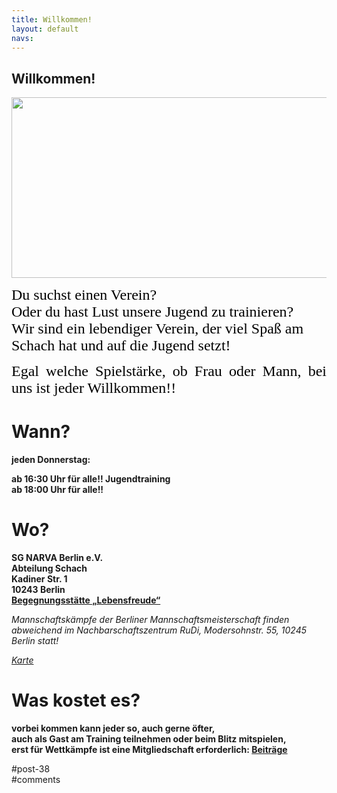 ```yaml
---
title: Willkommen! 
layout: default
navs:
---
```

<div class="post-38 page type-page status-publish hentry" id="post-38">
<h2 class="entry-title">Willkommen!</h2>
<div class="entry-content">
<p style="text-align: center;">
<p><a href="https://www.narva-schach.de/wordpress/wp-content/uploads/2023/10/20231028_090419-scaled.jpg"><img alt="" class="aligncenter wp-image-11655 size-large" decoding="async" height="289" sizes="(max-width: 640px) 100vw, 640px" src="https://www.narva-schach.de/wordpress/wp-content/uploads/2023/10/20231028_090419-1024x462.jpg" srcset="https://www.narva-schach.de/wordpress/wp-content/uploads/2023/10/20231028_090419-1024x462.jpg 1024w, https://www.narva-schach.de/wordpress/wp-content/uploads/2023/10/20231028_090419-300x135.jpg 300w, https://www.narva-schach.de/wordpress/wp-content/uploads/2023/10/20231028_090419-768x346.jpg 768w, https://www.narva-schach.de/wordpress/wp-content/uploads/2023/10/20231028_090419-1536x692.jpg 1536w, https://www.narva-schach.de/wordpress/wp-content/uploads/2023/10/20231028_090419-2048x923.jpg 2048w" width="640"/></a></p>
<p><span style="color: #000000;"><span style="font-family: AR ESSENCE,serif;"><span style="font-size: x-large;">Du suchst einen Verein?<br/>
Oder du hast Lust unsere Jugend zu trainieren?<br/>
Wir sind ein lebendiger Verein, der viel Spaß am Schach hat und auf die Jugend setzt!</span></span></span></p>
<p align="JUSTIFY"><span style="color: #000000;"><span style="font-family: AR ESSENCE,serif;"><span style="font-size: x-large;">Egal welche Spielstärke, ob Frau oder Mann, bei uns ist jeder Willkommen!!<br/>
</span></span></span></p>
<h1><b>Wann?</b></h1>
<p><b>jeden Donnerstag:</b></p>
<p><b>ab 16:30 Uhr für alle!! Jugendtraining</b><br/>
<b>ab 18:00 Uhr für alle!!</b></p>
<h1><strong>Wo?</strong></h1>
<p><b>SG NARVA Berlin e.V.<br/>
Abteilung Schach<br/>
Kadiner Str. 1<br/>
10243 Berlin<br/>
<a class="link" href="http://falckensteinstrasse.de/kadiner.htm" rel="noopener noreferrer" target="_blank" title='Externe Adresse "http://falckensteinstrasse.de/kadiner.htm" aufrufen'>Begegnungsstätte „Lebensfreude“</a></b></p>
<p><i class="contentitalic">Mannschaftskämpfe der Berliner Mannschaftsmeisterschaft finden abweichend im Nachbarschaftszentrum RuDi, Modersohnstr. 55, 10245 Berlin statt!</i></p>
<p><a href="http://www.openstreetmap.org/?mlat=52.51523&amp;mlon=13.451&amp;zoom=17&amp;layers=B000FTF" rel="noopener noreferrer" target="_blank"><i class="contentitalic">Karte</i></a></p>
<h1><b>Was kostet es?</b></h1>
<p><b>vorbei kommen kann jeder so, auch gerne öfter,<br/>
auch als Gast am Training teilnehmen oder beim Blitz mitspielen,<br/>
erst für Wettkämpfe ist eine Mitgliedschaft erforderlich: <a href="http://www.narva-schach.de/wordpress/turniere/">Beiträge</a></b></p>
</p></div><!-- .entry-content -->
</div> #post-38 
<div id="comments">
</div> #comments 
